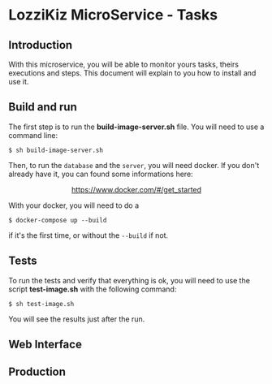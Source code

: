 # LozziKiz MicroService - Tasks
## Introduction
With this microservice, you will be able to monitor yours tasks, theirs executions and steps.
This document will explain to you how to install and use it.

## Build and run
The first step is to run the **build-image-server.sh** file. You will need to use a command line:
```
$ sh build-image-server.sh
```

Then, to run the `database` and the `server`, you will need docker. If you don't already have it, you can found some informations here:

<center> <a href="https://www.docker.com/#/get_started"> https://www.docker.com/#/get_started </a> </center>

With your docker, you will need to do a
```
$ docker-compose up --build
```
if it's the first time, or without the ``` --build ``` if not.

## Tests
To run the tests and verify that everything is ok, you will need to use the script **test-image.sh** with the following command:

``` 
$ sh test-image.sh
```
You will see the results just after the run.

## Web Interface

## Production

